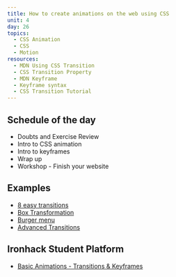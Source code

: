 ```yaml
---
title: How to create animations on the web using CSS
unit: 4
day: 26
topics:
  - CSS Animation
  - CSS
  - Motion
resources:
  - MDN Using CSS Transition
  - CSS Transition Property
  - MDN Keyframe
  - Keyframe syntax
  - CSS Transition Tutorial
---
```


Schedule of the day
----------

- Doubts and Exercise Review
- Intro to CSS animation
- Intro to keyframes
- Wrap up
- Workshop - Finish your website


Examples
---------

- [8 easy transitions](https://www.webdesignerdepot.com/2014/05/8-simple-css3-transitions-that-will-wow-your-users/)
- [Box Transformation](https://codepen.io/raphamontenegro/pen/ZqQZpz)
- [Burger menu](https://codepen.io/matchboxhero/pen/XexMRo)
- [Advanced Transitions](https://www.creativebloq.com/inspiration/css-animation-examples)


Ironhack Student Platform
---------

- [Basic Animations - Transitions & Keyframes](http://learn.ironhack.com/#/learning_unit/7138)
